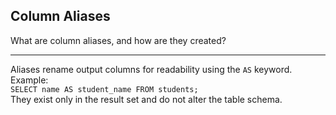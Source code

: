 ## Column Aliases

What are column aliases, and how are they created?

---

Aliases rename output columns for readability using the `AS` keyword.  
Example:  
`SELECT name AS student_name FROM students;`  
They exist only in the result set and do not alter the table schema.

